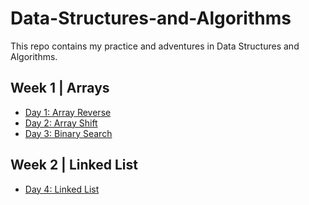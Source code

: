 # Data-Structures-and-Algorithms
This repo contains my practice and adventures in Data Structures and Algorithms. 

## Week 1 | Arrays
- [Day 1: Array Reverse](/subReadMes/arrayReverse.md) 
- [Day 2: Array Shift](/subReadMes/arrayShift.md)
- [Day 3: Binary Search](/subReadMes/binarySearch.md)

## Week 2 | Linked List
- [Day 4: Linked List](/subReadMes/linkedList.md)



